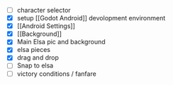 - [ ] character selector
- [x] setup [[Godot Android]] devolopment environment
- [x] [[Android Settings]] 
- [x] [[Background]]
- [x] Main Elsa pic and background
- [x] elsa pieces 
-  [x] drag and drop
-  [ ] Snap to elsa
-  [ ] victory conditions / fanfare